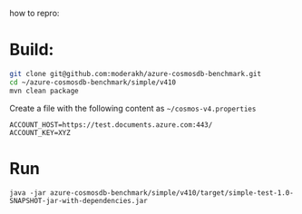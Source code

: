 how to repro:

# Build:

```bash
git clone git@github.com:moderakh/azure-cosmosdb-benchmark.git
cd ~/azure-cosmosdb-benchmark/simple/v410
mvn clean package
```

Create a file with the following content as `~/cosmos-v4.properties`

```
ACCOUNT_HOST=https://test.documents.azure.com:443/
ACCOUNT_KEY=XYZ
```

# Run
```
java -jar azure-cosmosdb-benchmark/simple/v410/target/simple-test-1.0-SNAPSHOT-jar-with-dependencies.jar
```
